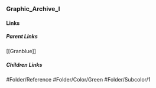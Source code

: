 ### Graphic_Archive_I
#### Links
##### Parent Links
[[Granblue]]
##### Children Links
#Folder/Reference
#Folder/Color/Green
#Folder/Subcolor/1
